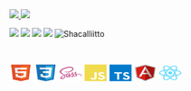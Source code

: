 <div>
  <a href="https://shacalliitto.github.io" target="_blank">
  <img height="180em" src="https://github-readme-stats.vercel.app/api?username=Shacalliitto&show_icons=true&theme=vision-friendly-dark&include_all_commits=true&count_private=true"/>
  <img height="180em" src="https://github-readme-stats.vercel.app/api/top-langs/?username=Shacalliitto&layout=compact&langs_count=7&theme=vision-friendly-dark"/>
</div>

<a href="https://www.linkedin.com/in/leonan-l%C3%B3dula-293461210/" target="_blank"><img src="https://img.shields.io/badge/-LinkedIn-%230077B5?style=for-the-badge&logo=linkedin&logoColor=white" target="_blank"></a>
  <a href="https://instagram.com/l_odula" target="_blank"><img src="https://img.shields.io/badge/-Instagram-%23E4405F?style=for-the-badge&logo=instagram&logoColor=white" target="_blank"></a>
  <a href = "mailto:contato.leonanlodula@gmail.com"><img src="https://img.shields.io/badge/-Gmail-%23333?style=for-the-badge&logo=gmail&logoColor=white" target="_blank"></a>
  <a href="https://shacalliitto.github.io/" target="_blank"><img src="https://img.shields.io/badge/-website-%23E4405F?style=for-the-badge&logo=github&logoColor=white&color=lightgrey" target="_blank"></a>
  <img src="https://komarev.com/ghpvc/?username=Shacalliitto&color=yellow" alt="Shacalliitto" /> 
  
  ##
  
  <div style="display: inline_block"><br>
  <img align="center" alt="Shacall-HTML" height="30" width="40" src="https://raw.githubusercontent.com/devicons/devicon/master/icons/html5/html5-original.svg">
  <img align="center" alt="Shacall-CSS" height="30" width="40" src="https://raw.githubusercontent.com/devicons/devicon/master/icons/css3/css3-original.svg">
  <img align="center" alt="Shacall-CSS" height="30" width="40" src="https://raw.githubusercontent.com/devicons/devicon/master/icons/sass/sass-original.svg">
  <img align="center" alt="Shacall-Js" height="30" width="40" src="https://raw.githubusercontent.com/devicons/devicon/master/icons/javascript/javascript-plain.svg">
  <img align="center" alt="Shacall-Ts" height="30" width="40" src="https://raw.githubusercontent.com/devicons/devicon/master/icons/typescript/typescript-plain.svg">
  <img align="center" alt="Shacall-Ng" height="30" width="40" src="https://raw.githubusercontent.com/devicons/devicon/master/icons/angularjs/angularjs-original.svg">
  <img align="center" alt="Shacall-Ng" height="30" width="40" src="https://raw.githubusercontent.com/devicons/devicon/master/icons/react/react-original.svg">
</div>
